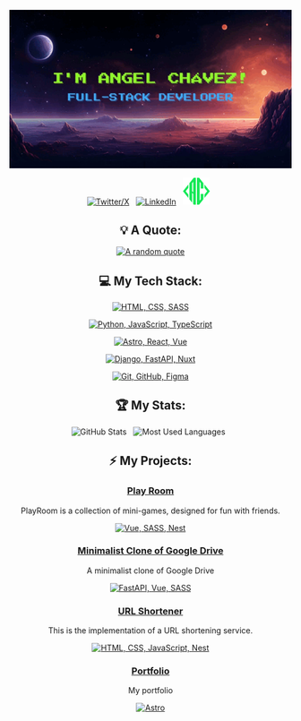 <div align="center">

[![I'm Angel Chávez!](assets/animation.gif)](<[https://github.com/kshyun28](https://github.com/angelchavez19)>)

[![Twitter/X](https://skillicons.dev/icons?i=twitter)](https://twitter.com/infoangelchavez) &nbsp;
[![LinkedIn](https://skillicons.dev/icons?i=linkedin)](https://www.linkedin.com/in/angel-chávez) &nbsp;
[![My Website](assets/favicon.png)](https://angelchavezportfolio.vercel.app/) &nbsp;

</div>

<div align="center">

## 💡 A Quote:

[![A random quote](https://quotes-github-readme.vercel.app/api?type=horizontal&theme=dark)](https://github.com/piyushsuthar/github-readme-quotes)

## 💻 My Tech Stack:

[![HTML, CSS, SASS](https://skillicons.dev/icons?i=html,css,sass)](https://skillicons.dev)

[![Python, JavaScript, TypeScript](https://skillicons.dev/icons?i=py,js,ts)](https://skillicons.dev)

[![Astro, React, Vue](https://skillicons.dev/icons?i=astro,react,vue)](https://skillicons.dev)

[![Django, FastAPI, Nuxt](https://skillicons.dev/icons?i=django,fastapi,nuxt,nest)](https://skillicons.dev)

[![Git, GitHub, Figma](https://skillicons.dev/icons?i=git,github,figma)](https://skillicons.dev)

## 🏆 My Stats:

<p>
    <img height=175 alt="GitHub Stats" src="https://github-readme-stats.vercel.app/api?username=angelchavez19&show_icons=true&count_private=true&theme=dark" />&nbsp;&nbsp;
    <img height=175 alt="Most Used Languages" src="https://github-readme-stats.vercel.app/api/top-langs/?username=angelchavez19&layout=compact&theme=dark" />&nbsp;&nbsp;
</p>

## ⚡ My Projects:

### [Play Room](https://github.com/angelchavez19/play-room)

PlayRoom is a collection of mini-games, designed for fun with friends.

[![Vue, SASS, Nest](https://skillicons.dev/icons?i=vue,sass,nest)](https://skillicons.dev)

### [Minimalist Clone of Google Drive](https://github.com/angelchavez19/google-drive-clone-v1)

A minimalist clone of Google Drive

[![FastAPI, Vue, SASS](https://skillicons.dev/icons?i=fastapi,vue,sass)](https://skillicons.dev)

### [URL Shortener](https://github.com/angelchavez19/url-shortener)

This is the implementation of a URL shortening service.

[![HTML, CSS, JavaScript, Nest](https://skillicons.dev/icons?i=html,css,js,nest)](https://skillicons.dev)

### [Portfolio](https://github.com/angelchavez19/portfolio)

My portfolio

[![Astro](https://skillicons.dev/icons?i=astro)](https://skillicons.dev)

</div>
